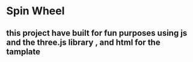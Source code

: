 # Spin Wheel
## this project have built for fun purposes using js and the three.js library , and html for the tamplate
